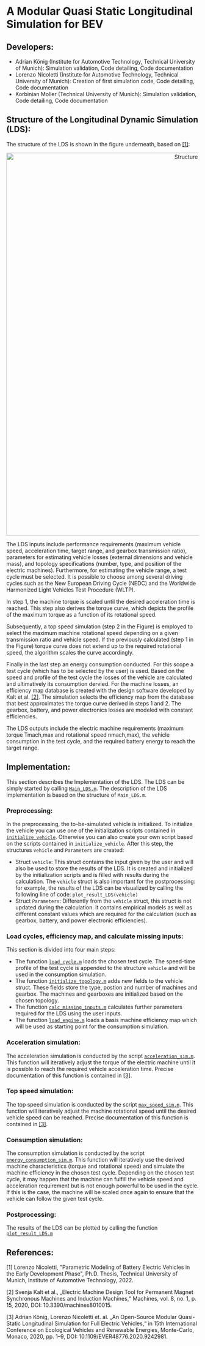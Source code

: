 <h1><a ...section link code />A Modular Quasi Static Longitudinal Simulation for BEV</h1>

<h2><a ...section link code />Developers:</h2>

- Adrian König (Institute for Automotive Technology, Technical University of Munich): Simulation validation, Code detailing, Code documentation
- Lorenzo Nicoletti (Institute for Automotive Technology, Technical University of Munich): Creation of first simulation code, Code detailing, Code documentation
- Korbinian Moller (Technical University of Munich): Simulation validation, Code detailing, Code documentation

<h2><a ...section link code />Structure of the Longitudinal Dynamic Simulation (LDS):</h2>

The structure of the LDS is shown in the figure underneath, based on [[1]](#1):

<div align="center">
<img src="/04_Visualization/LDS_structure.svg"
 alt="Structure of the LDS"
title="Structure of the LDS"
width = "1000px"
/>
</div>


The LDS inputs include performance requirements (maximum vehicle speed, acceleration time, target range, and gearbox transmission ratio), parameters for estimating vehicle losses (external dimensions and vehicle mass), and topology specifications (number, type, and position of the electric machines). Furthermore, for estimating the vehicle range, a test cycle must be selected. It is possible to choose among several driving cycles such as the New European Driving Cycle (NEDC) and the Worldwide Harmonized Light Vehicles Test Procedure (WLTP).

In step 1, the machine torque is scaled until the desired acceleration time is reached. This step also derives the torque curve, which depicts the profile of the maximum torque as a function of its rotational speed. 

Subsequently, a top speed simulation (step 2 in the Figure) is employed to select the maximum machine rotational speed depending on a given transmission ratio and vehicle speed. If the previously calculated (step 1 in the Figure) torque curve does not extend up to the required rotational speed, the algorithm scales the curve accordingly. 

Finally in the last step an energy consumption conducted. For this scope a test cycle (which has to be selected by the user) is used. Based on the speed and profile of the test cycle the losses of the vehicle are calculated and ultimatively its consumption dervied. For the machine losses, an efficiency map database is created with the design software developed by Kalt et al. [[2]](#2). The simulation selects the efficiency map from the database that best approximates the torque curve derived in steps 1 and 2. The gearbox, battery, and power electronics losses are modeled with constant efficiencies. 

The LDS outputs include the electric machine requirements (maximum torque Tmach,max and rotational speed nmach,max), the vehicle consumption in the test cycle, and the required battery energy to reach the target range.

<h2><a ...section link code />Implementation:</h2>

This section describes the Implementation of the LDS.  The LDS can be simply started by calling [```Main_LDS.m```](/Main_LDS.m). The description of the LDS implementation is based on the structure of ```Main_LDS.m```.
 

<h3><a ...section link code />Preprocessing:</h3>

In the preprocessing, the to-be-simulated vehicle is initialized. To initialize the vehicle you can use one of the initialization scripts contained in [```initialize_vehicle```](/01_Functions/initialize_functions/initialize_vehicle/). Otherwise you can also create your own script based on the scripts contained in ```initialize_vehicle```. After this step, the structures  ```vehicle``` and ```Parameters``` are created:

- Struct ```vehicle```: This struct contains the input given by the user and will also be used to store the results of the LDS. It is created and initialized by the initialization scripts and is filled with results during the calculation. The ```vehicle``` struct is also important for the postprocessing: for example, the results of the LDS can be visualized by calling the following line of code: ```plot_result_LDS(vehicle)```
- Struct ```Parameters```: Differently from the ```vehicle``` struct, this struct is not updated during the calculation. It contains empirical models as well as different constant values which are required for the calculation (such as gearbox, battery, and power electronic efficiencies).

<h3><a ...section link code />Load cycles, efficiency map, and calculate missing inputs:</h3>

This section is divided into four main steps:
- The function [```load_cycle.m```](/01_Functions/helper_functions/load_cycle.m) loads the chosen test cycle. The speed-time profile of the test cycle is appended to the structure ```vehicle``` and will be used in the consumption simulation.
- The function [```initialize_topology.m```](/01_Functions/initialize_functions/initialize_topology/initialize_topology.m) adds new fields to the vehicle struct. These fields store the type, postion and number of machines and gearbox. The machines and gearboxes are initialized based on the chosen topology.
- The function [```calc_missing_inputs.m```](/01_Functions/calc_functions/calc_missing_inputs.m) calculates further parameters required for the LDS using the user inputs.
- The function [```load_engine.m```](/01_Functions/engine_functions/load_engine.m) loads a basis machine efficiency map which will be used as starting point for the consumption simulation.

<h3><a ...section link code />Acceleration simulation:</h3>

The acceleration simulation is conducted by the script [```acceleration_sim.m```](/01_Functions/simulation_functions/acceleration_sim.m). This function will iteratively adjust the torque of the electric machine until it is possible to reach the required vehicle acceleration time. Precise documentation of this function is contained in [[3]](#3).

<h3><a ...section link code />Top speed simulation:</h3>

The top speed simulation is conducted by the script [```max_speed_sim.m```](/01_Functions/simulation_functions/max_speed_sim.m). This function will iteratively adjust the machine rotational speed until the desired vehicle speed can be reached. Precise documentation of this function is contained in [[3]](#3).

<h3><a ...section link code />Consumption simulation:</h3>

The consumption simulation is conducted by the script [```energy_consumption_sim.m```](/01_Functions/simulation_functions/energy_consumption_sim.m). This function will iteratively use the derived machine characteristics (torque and rotational speed) and simulate the machine efficiency in the chosen test cycle. Depending on the chosen test cycle, it may happen that the machine can fulfill the vehicle speed and acceleration requirement but is not enough powerful to be used in the cycle. If this is the case, the machine will be scaled once again to ensure that the vehicle can follow the given test cycle. 


<h3><a ...section link code />Postprocessing:</h3>

The results of the LDS can be plotted by calling the function [```plot_result_LDS.m```](../04_Visualization/plot_result_LDS.m)

<h2><a ...section link code />References:</h2>

<a id="1">[1]</a> Lorenzo Nicoletti, "Parametric Modeling of Battery Electric Vehicles in the Early Development Phase", Ph.D. Thesis, Technical University of Munich, Institute of Automotive Technology, 2022.

<a id="2">[2]</a> Svenja Kalt et al., „Electric Machine Design Tool for Permanent Magnet Synchronous Machines and Induction Machines,“ Machines, vol. 8, no. 1, p. 15, 2020, DOI: 10.3390/machines8010015.

<a id="3">[3]</a> Adrian König, Lorenzo Nicoletti et. al. „An Open-Source Modular Quasi-Static Longitudinal Simulation for Full Electric Vehicles,“ in 15th International Conference on Ecological Vehicles and Renewable Energies, Monte-Carlo, Monaco, 2020, pp. 1–9, DOI: 10.1109/EVER48776.2020.9242981.
